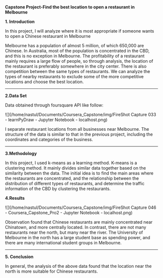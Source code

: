 **Capstone Project-Find the best location to open a restaurant in Melbourne**



**1. Introduction**

In this project, I will analyze where it is most appropriate if someone wants to open a Chinese restaurant in Melbourne

Melbourne has a population of almost 5 million, of which 650,000 are Chinese. In Australia, most of the population is concentrated in the CBD, and this is no exception in Melbourne. The profitability of a restaurant mainly requires a large flow of people, so through analysis, the location of the restaurant is preferably somewhere in the city center. There is also competition between the same types of restaurants. We can analyze the types of nearby restaurants to exclude some of the more competitive locations and choose the best location.

***

**2.Data Set**

Data obtained through foursquare API like follow:

![](/home/nastul/Documents/Coursera_Capstone/img/FireShot Capture 033 - learnPyDraw - Jupyter Notebook - localhost.png)

I separate restaurant locations from all businesses near Melbourne. The structure of the data is similar to that in the previous project, including the coordinates and categories of the business.

****

**3.Methodology**

In this project, I used k-means as a learning method. K-means is a clustering method. It mainly divides similar data together based on the similarity between the data. The initial idea is to find the main areas where the restaurants are concentrated, and the relationship between the distribution of different types of restaurants, and determine the traffic information of the CBD by clustering the restaurants.

**4.Results**

![](/home/nastul/Documents/Coursera_Capstone/img/FireShot Capture 046 - Coursera_Capstone_Pro2 - Jupyter Notebook - localhost.png)

Observation found that Chinese restaurants are mainly concentrated near Chinatown, and more centrally located. In contrast, there are not many restaurants near the north, but many near the river. The University of Melbourne in the north has a large student base as spending power, and there are many international student groups in Melbourne.

***

**5. Conclusion**

In general, the analysis of the above data found that the location near the north is more suitable for Chinese restaurants.